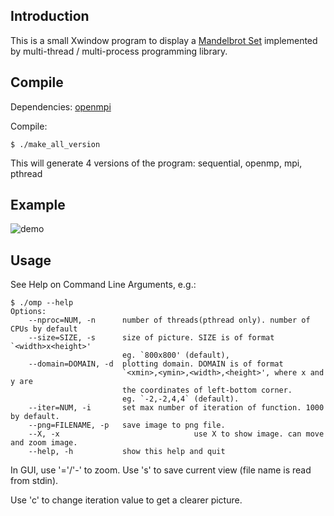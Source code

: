 ## Introduction

This is a small Xwindow program to display a [Mandelbrot Set](http://en.wikipedia.org/wiki/Mandelbrot_set) implemented by multi-thread / multi-process programming library.

## Compile
Dependencies: [openmpi](http://www.open-mpi.org/)

Compile:
```
$ ./make_all_version
```
This will generate 4 versions of the program: sequential, openmp, mpi, pthread

## Example
![demo](https://github.com/ppwwyyxx/Mandelbrot-Set/raw/master/report/res/show.png)

## Usage
See Help on Command Line Arguments, e.g.:

```
$ ./omp --help
Options:
    --nproc=NUM, -n      number of threads(pthread only). number of CPUs by default
    --size=SIZE, -s      size of picture. SIZE is of format `<width>x<height>'
                         eg. `800x800' (default),
    --domain=DOMAIN, -d  plotting domain. DOMAIN is of format
                         `<xmin>,<ymin>,<width>,<height>', where x and y are
                         the coordinates of left-bottom corner.
                         eg. `-2,-2,4,4` (default).
    --iter=NUM, -i       set max number of iteration of function. 1000 by default.
    --png=FILENAME, -p   save image to png file.
    --X, -x                              use X to show image. can move and zoom image.
    --help, -h           show this help and quit
```

In GUI, use '='/'-' to zoom. Use 's' to save current view (file name is read from stdin).

Use 'c' to change iteration value to get a clearer picture.
